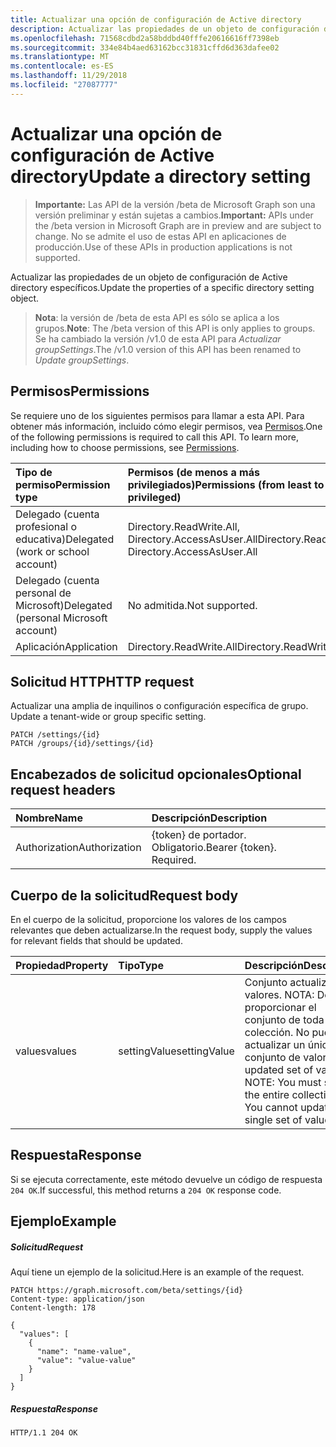 ```yaml
---
title: Actualizar una opción de configuración de Active directory
description: Actualizar las propiedades de un objeto de configuración de Active directory específicos.
ms.openlocfilehash: 71568cdbd2a58bddbd40fffe20616616ff7398eb
ms.sourcegitcommit: 334e84b4aed63162bcc31831cffd6d363dafee02
ms.translationtype: MT
ms.contentlocale: es-ES
ms.lasthandoff: 11/29/2018
ms.locfileid: "27087777"
---
```

# <a name="update-a-directory-setting"></a><span data-ttu-id="462a0-103">Actualizar una opción de configuración de Active directory</span><span class="sxs-lookup"><span data-stu-id="462a0-103">Update a directory setting</span></span>

> <span data-ttu-id="462a0-104">**Importante:** Las API de la versión /beta de Microsoft Graph son una versión preliminar y están sujetas a cambios.</span><span class="sxs-lookup"><span data-stu-id="462a0-104">**Important:** APIs under the /beta version in Microsoft Graph are in preview and are subject to change.</span></span> <span data-ttu-id="462a0-105">No se admite el uso de estas API en aplicaciones de producción.</span><span class="sxs-lookup"><span data-stu-id="462a0-105">Use of these APIs in production applications is not supported.</span></span>

<span data-ttu-id="462a0-106">Actualizar las propiedades de un objeto de configuración de Active directory específicos.</span><span class="sxs-lookup"><span data-stu-id="462a0-106">Update the properties of a specific directory setting object.</span></span>

> <span data-ttu-id="462a0-107">**Nota**: la versión de /beta de esta API es sólo se aplica a los grupos.</span><span class="sxs-lookup"><span data-stu-id="462a0-107">**Note**: The /beta version of this API is only applies to groups.</span></span> <span data-ttu-id="462a0-108">Se ha cambiado la versión /v1.0 de esta API para *Actualizar groupSettings*.</span><span class="sxs-lookup"><span data-stu-id="462a0-108">The /v1.0 version of this API has been renamed to *Update groupSettings*.</span></span>

## <a name="permissions"></a><span data-ttu-id="462a0-109">Permisos</span><span class="sxs-lookup"><span data-stu-id="462a0-109">Permissions</span></span>
<span data-ttu-id="462a0-p103">Se requiere uno de los siguientes permisos para llamar a esta API. Para obtener más información, incluido cómo elegir permisos, vea [Permisos](/graph/permissions-reference).</span><span class="sxs-lookup"><span data-stu-id="462a0-p103">One of the following permissions is required to call this API. To learn more, including how to choose permissions, see [Permissions](/graph/permissions-reference).</span></span>

|<span data-ttu-id="462a0-112">Tipo de permiso</span><span class="sxs-lookup"><span data-stu-id="462a0-112">Permission type</span></span>      | <span data-ttu-id="462a0-113">Permisos (de menos a más privilegiados)</span><span class="sxs-lookup"><span data-stu-id="462a0-113">Permissions (from least to most privileged)</span></span>              |
|:--------------------|:---------------------------------------------------------|
|<span data-ttu-id="462a0-114">Delegado (cuenta profesional o educativa)</span><span class="sxs-lookup"><span data-stu-id="462a0-114">Delegated (work or school account)</span></span> | <span data-ttu-id="462a0-115">Directory.ReadWrite.All, Directory.AccessAsUser.All</span><span class="sxs-lookup"><span data-stu-id="462a0-115">Directory.ReadWrite.All, Directory.AccessAsUser.All</span></span>    |
|<span data-ttu-id="462a0-116">Delegado (cuenta personal de Microsoft)</span><span class="sxs-lookup"><span data-stu-id="462a0-116">Delegated (personal Microsoft account)</span></span> | <span data-ttu-id="462a0-117">No admitida.</span><span class="sxs-lookup"><span data-stu-id="462a0-117">Not supported.</span></span>    |
|<span data-ttu-id="462a0-118">Aplicación</span><span class="sxs-lookup"><span data-stu-id="462a0-118">Application</span></span> | <span data-ttu-id="462a0-119">Directory.ReadWrite.All</span><span class="sxs-lookup"><span data-stu-id="462a0-119">Directory.ReadWrite.All</span></span> |

## <a name="http-request"></a><span data-ttu-id="462a0-120">Solicitud HTTP</span><span class="sxs-lookup"><span data-stu-id="462a0-120">HTTP request</span></span>
<span data-ttu-id="462a0-121"><!-- { "blockType": "ignored" } -->Actualizar una amplia de inquilinos o configuración específica de grupo.</span><span class="sxs-lookup"><span data-stu-id="462a0-121"><!-- { "blockType": "ignored" } --> Update a tenant-wide or group specific setting.</span></span>
```http
PATCH /settings/{id}
PATCH /groups/{id}/settings/{id}
```
## <a name="optional-request-headers"></a><span data-ttu-id="462a0-122">Encabezados de solicitud opcionales</span><span class="sxs-lookup"><span data-stu-id="462a0-122">Optional request headers</span></span>
| <span data-ttu-id="462a0-123">Nombre</span><span class="sxs-lookup"><span data-stu-id="462a0-123">Name</span></span>       | <span data-ttu-id="462a0-124">Descripción</span><span class="sxs-lookup"><span data-stu-id="462a0-124">Description</span></span>|
|:-----------|:-----------|
| <span data-ttu-id="462a0-125">Authorization</span><span class="sxs-lookup"><span data-stu-id="462a0-125">Authorization</span></span>  | <span data-ttu-id="462a0-p104">{token} de portador. Obligatorio.</span><span class="sxs-lookup"><span data-stu-id="462a0-p104">Bearer {token}. Required.</span></span>|

## <a name="request-body"></a><span data-ttu-id="462a0-128">Cuerpo de la solicitud</span><span class="sxs-lookup"><span data-stu-id="462a0-128">Request body</span></span>
<span data-ttu-id="462a0-129">En el cuerpo de la solicitud, proporcione los valores de los campos relevantes que deben actualizarse.</span><span class="sxs-lookup"><span data-stu-id="462a0-129">In the request body, supply the values for relevant fields that should be updated.</span></span> 

| <span data-ttu-id="462a0-130">Propiedad</span><span class="sxs-lookup"><span data-stu-id="462a0-130">Property</span></span>     | <span data-ttu-id="462a0-131">Tipo</span><span class="sxs-lookup"><span data-stu-id="462a0-131">Type</span></span>   |<span data-ttu-id="462a0-132">Descripción</span><span class="sxs-lookup"><span data-stu-id="462a0-132">Description</span></span>|
|:---------------|:--------|:----------|
| <span data-ttu-id="462a0-133">values</span><span class="sxs-lookup"><span data-stu-id="462a0-133">values</span></span> | <span data-ttu-id="462a0-134">settingValue</span><span class="sxs-lookup"><span data-stu-id="462a0-134">settingValue</span></span> | <span data-ttu-id="462a0-p105">Conjunto actualizado de valores.  NOTA: Debe proporcionar el conjunto de toda la colección. No puede actualizar un único conjunto de valores.</span><span class="sxs-lookup"><span data-stu-id="462a0-p105">The updated set of values.  NOTE: You must supply the entire collection set. You cannot update a single set of values.</span></span> |

## <a name="response"></a><span data-ttu-id="462a0-138">Respuesta</span><span class="sxs-lookup"><span data-stu-id="462a0-138">Response</span></span>

<span data-ttu-id="462a0-139">Si se ejecuta correctamente, este método devuelve un código de respuesta `204 OK`.</span><span class="sxs-lookup"><span data-stu-id="462a0-139">If successful, this method returns a `204 OK` response code.</span></span>

## <a name="example"></a><span data-ttu-id="462a0-140">Ejemplo</span><span class="sxs-lookup"><span data-stu-id="462a0-140">Example</span></span>
##### <a name="request"></a><span data-ttu-id="462a0-141">Solicitud</span><span class="sxs-lookup"><span data-stu-id="462a0-141">Request</span></span>
<span data-ttu-id="462a0-142">Aquí tiene un ejemplo de la solicitud.</span><span class="sxs-lookup"><span data-stu-id="462a0-142">Here is an example of the request.</span></span>
<!-- {
  "blockType": "request",
  "name": "update_directorysetting"
}-->
```http
PATCH https://graph.microsoft.com/beta/settings/{id}
Content-type: application/json
Content-length: 178

{
  "values": [
    {
      "name": "name-value",
      "value": "value-value"
    }
  ]
}
```
##### <a name="response"></a><span data-ttu-id="462a0-143">Respuesta</span><span class="sxs-lookup"><span data-stu-id="462a0-143">Response</span></span>
<!-- {
  "blockType": "response",
  "truncated": true,
  "@odata.type": "microsoft.graph.directorysetting"
} -->
```http
HTTP/1.1 204 OK
```

<!-- uuid: 8fcb5dbc-d5aa-4681-8e31-b001d5168d79
2015-10-25 14:57:30 UTC -->
<!-- {
  "type": "#page.annotation",
  "description": "Update directorysetting",
  "keywords": "",
  "section": "documentation",
  "tocPath": ""
}-->